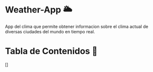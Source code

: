 # Weather-App 🌥️
App del clima que permite obtener informacion sobre el clima actual de diversas ciudades del mundo en tiempo real.

# Tabla de Contenidos 📑

[]


